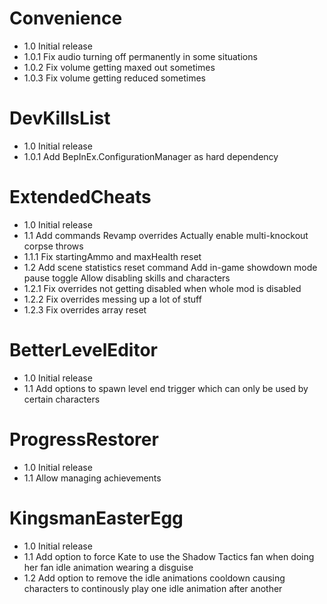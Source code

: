 # Convenience
- 1.0    Initial release
- 1.0.1  Fix audio turning off permanently in some situations
- 1.0.2  Fix volume getting maxed out sometimes
- 1.0.3  Fix volume getting reduced sometimes

# DevKillsList
- 1.0    Initial release
- 1.0.1  Add BepInEx.ConfigurationManager as hard dependency

# ExtendedCheats
- 1.0    Initial release
- 1.1    Add commands
         Revamp overrides
         Actually enable multi-knockout corpse throws
- 1.1.1  Fix startingAmmo and maxHealth reset
- 1.2    Add scene statistics reset command
         Add in-game showdown mode pause toggle
         Allow disabling skills and characters
- 1.2.1  Fix overrides not getting disabled when whole mod is disabled
- 1.2.2  Fix overrides messing up a lot of stuff
- 1.2.3  Fix overrides array reset

# BetterLevelEditor
- 1.0    Initial release
- 1.1    Add options to spawn level end trigger which can only be used by certain characters

# ProgressRestorer
- 1.0    Initial release
- 1.1    Allow managing achievements

# KingsmanEasterEgg
- 1.0    Initial release
- 1.1    Add option to force Kate to use the Shadow Tactics fan when doing her fan idle animation wearing a disguise
- 1.2    Add option to remove the idle animations cooldown causing characters to continously play one idle animation after another

